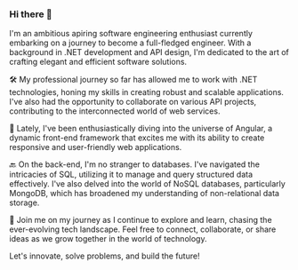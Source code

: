 ### Hi there 👋

I'm an ambitious apiring software engineering enthusiast currently embarking on a journey to become a full-fledged engineer. With a background in .NET development and API design, I'm dedicated to the art of crafting elegant and efficient software solutions.

🛠️ My professional journey so far has allowed me to work with .NET technologies, honing my skills in creating robust and scalable applications. I've also had the opportunity to collaborate on various API projects, contributing to the interconnected world of web services.

🚀 Lately, I've been enthusiastically diving into the universe of Angular, a dynamic front-end framework that excites me with its ability to create responsive and user-friendly web applications.

🔙 On the back-end, I'm no stranger to databases. I've navigated the intricacies of SQL, utilizing it to manage and query structured data effectively. I've also delved into the world of NoSQL databases, particularly MongoDB, which has broadened my understanding of non-relational data storage.

🌟 Join me on my journey as I continue to explore and learn, chasing the ever-evolving tech landscape. Feel free to connect, collaborate, or share ideas as we grow together in the world of technology. 

Let's innovate, solve problems, and build the future!
